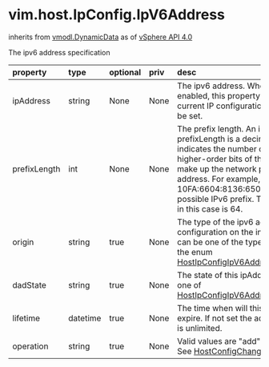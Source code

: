 vim.host.IpConfig.IpV6Address
=============================
inherits from [vmodl.DynamicData](docs/vmodl.DynamicData.md)
as of [vSphere API 4.0](vim.version.md#vim.version.version5)


The ipv6 address specification

| property | type | optional | priv | desc |
|:---------|:-----|:---------|:-----|:-----|
| ipAddress | string | None | None | The ipv6 address. When DHCP is enabled, this property   reflects the current IP configuration and cannot be set. |
| prefixLength | int | None | None | The prefix length. An ipv6 prefixLength is a decimal value that indicates  the number of contiguous, higher-order bits of the address that make up the  network portion of the address.  For example, 10FA:6604:8136:6502::/64 is a possible IPv6 prefix. The prefix  length in this case is 64. |
| origin | string | true | None | The type of the ipv6 address configuration on the interface.  This can be one of the types defined my the enum  <a href="vim.host.IpConfig.IpV6AddressConfigType.md">HostIpConfigIpV6AddressConfigType</a>. |
| dadState | string | true | None | The state of this ipAddress. Can be one of  <a href="vim.host.IpConfig.IpV6AddressStatus.md">HostIpConfigIpV6AddressStatus</a> |
| lifetime | datetime | true | None | The time when will this address expire. If not set  the address lifetime is unlimited. |
| operation | string | true | None | Valid values are "add" and "remove".  See <a href="vim.host.ConfigChange.Operation.md">HostConfigChangeOperation</a>. |


